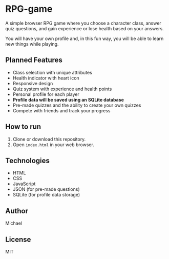 # RPG-game

A simple browser RPG game where you choose a character class, answer quiz questions, and gain experience or lose health based on your answers.

You will have your own profile and, in this fun way, you will be able to learn new things while playing.

## Planned Features
- Class selection with unique attributes
- Health indicator with heart icon
- Responsive design
- Quiz system with experience and health points
- Personal profile for each player
- **Profile data will be saved using an SQLite database**
- Pre-made quizzes and the ability to create your own quizzes
- Compete with friends and track your progress

## How to run
1. Clone or download this repository.
2. Open `index.html` in your web browser.

## Technologies
- HTML
- CSS
- JavaScript
- JSON (for pre-made questions)
- SQLite (for profile data storage)

## Author
Michael 

## License
MIT